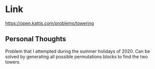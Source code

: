 # Link

https://open.kattis.com/problems/towering

## Personal Thoughts

Problem that I attempted during the summer holidays of 2020. Can be solved by generating all possible permutations blocks to find the two towers.


